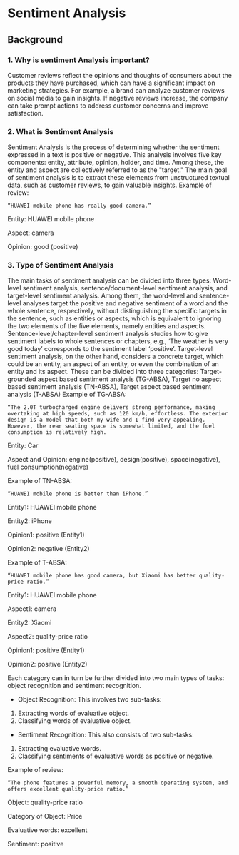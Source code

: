 # Sentiment Analysis
## Background
### 1.	Why is sentiment Analysis important?

Customer reviews reflect the opinions and thoughts of consumers about the products they have purchased, which can have a significant impact on marketing strategies. For example, a brand can analyze customer reviews on social media to gain insights. If negative reviews increase, the company can take prompt actions to address customer concerns and improve satisfaction.

### 2.	What is Sentiment Analysis

Sentiment Analysis is the process of determining whether the sentiment expressed in a text is positive or negative. This analysis involves five key components: entity, attribute, opinion, holder, and time. Among these, the entity and aspect are collectively referred to as the "target." The main goal of sentiment analysis is to extract these elements from unstructured textual data, such as customer reviews, to gain valuable insights.
Example of review:

	“HUAWEI mobile phone has really good camera.”

Entity: HUAWEI mobile phone

Aspect: camera

Opinion: good (positive)

### 3.	Type of Sentiment Analysis
	
The main tasks of sentiment analysis can be divided into three types: Word-level sentiment analysis, sentence/document-level sentiment analysis, and target-level sentiment analysis.
Among them, the word-level and sentence-level analyses target the positive and negative sentiment of a word and the whole sentence, respectively, without distinguishing the specific targets in the sentence, such as entities or aspects, which is equivalent to ignoring the two elements of the five elements, namely entities and aspects.
Sentence-level/chapter-level sentiment analysis studies how to give sentiment labels to whole sentences or chapters, e.g., ‘The weather is very good today’ corresponds to the sentiment label ‘positive’.
Target-level sentiment analysis, on the other hand, considers a concrete target, which could be an entity, an aspect of an entity, or even the combination of an entity and its aspect. These can be divided into three categories: Target-grounded aspect based sentiment analysis (TG-ABSA), Target no aspect based sentiment analysis (TN-ABSA), Target aspect based sentiment analysis (T-ABSA)
Example of TG-ABSA:

	“The 2.0T turbocharged engine delivers strong performance, making overtaking at high speeds, such as 120 km/h, effortless. The exterior design is a model that both my wife and I find very appealing. However, the rear seating space is somewhat limited, and the fuel consumption is relatively high.

Entity: Car

Aspect and Opinion: engine(positive), design(positive), space(negative), fuel consumption(negative)

Example of TN-ABSA:

	“HUAWEI mobile phone is better than iPhone.”
 
Entity1: HUAWEI mobile phone

Entity2: iPhone

Opinion1: positive (Entity1)

Opinion2: negative (Entity2)

Example of T-ABSA:

	“HUAWEI mobile phone has good camera, but Xiaomi has better quality-price ratio.”
 
Entity1: HUAWEI mobile phone 

Aspect1: camera

Entity2: Xiaomi

Aspect2: quality-price ratio

Opinion1: positive (Entity1)

Opinion2: positive (Entity2)

Each category can in turn be further divided into two main types of tasks: object recognition and sentiment recognition.
* Object Recognition: This involves two sub-tasks:

1.	Extracting words of evaluative object.
2.	Classifying words of evaluative object.
   
* Sentiment Recognition: This also consists of two sub-tasks:
1.	Extracting evaluative words.
2.	Classifying sentiments of evaluative words as positive or negative.

Example of review:

	“The phone features a powerful memory, a smooth operating system, and offers excellent quality-price ratio.”
 
Object: quality-price ratio

Category of Object: Price

Evaluative words: excellent

Sentiment: positive
